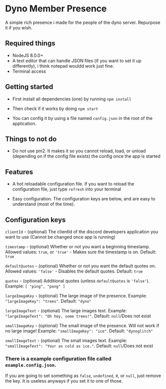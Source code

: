 # Dyno Member Presence

A simple rich presence i made for the people of the dyno server. Repurpose it if you wish.

## Required things

- NodeJS 8.0.0+
- A text editor that can handle JSON files (if you want to set it up differently), i think notepad wouldd work just fine.
- Terminal access

## Getting started

- First install all dependencies (one) by running `npm install`

- Then check if it works by doing `npm start`

- You can config it by using a file named `config.json` in the root of the application.

## Things to not do

- Do not use pm2. It makes it so you cannot reload, load, or unload (depending on if the config file exists) the config once the app is started

## Features

- A hot reloadable configuration file. If you want to reload the configuration file, just type `refresh` into your terminal

- Easy configuration. The configuration keys are below, and are easy to understand (most of the time).

## Configuration keys

`clientId` - (optional) The clientId of the discord developers application you want to use (Cannot be changed once app is running)

`timestamp` - (optional) Whether or not you want a beginning timestamp. Allowed values: `true`, or `'true'` - Makes sure the timestamp is on. Default: `true`

`defaultQuotes` - (optional) Whether or not you want the default quotes on. Allowed values: `'false'` - Disables the default quotes. Default: `true`

`quotes` - (optional) Additional quotes (unless `defaultQuotes` is `'false'`). Example: `[ "ping", "pong" ]`

`largeImageKey` - (optional) The large image of the presence. Example: `"largeImageKey": "trees"`. Default: `"dyno"`

`largeImageText` - (optional) The large images text. Example: `"largeImageText": "Oh hey, some trees!"`. Default: `null`/Does not exist

`smallImageKey` - (optional) The small image of the presence. Will not work if no large image! Example: `"smallImageKey": "ice"`. Default: `"dynoglitch"`

`smallImageText` - (optional) The small images text. Example: `"smallImageText": "Your as cold as ice."`. Default: `null`/Does not exist

### There is a example configuration file called `example.config.json`.

 If you are going to set something as `false`, `undefined`, `0`, or `null`, just remove the key. It is useless anyways if you set it to one of those.
